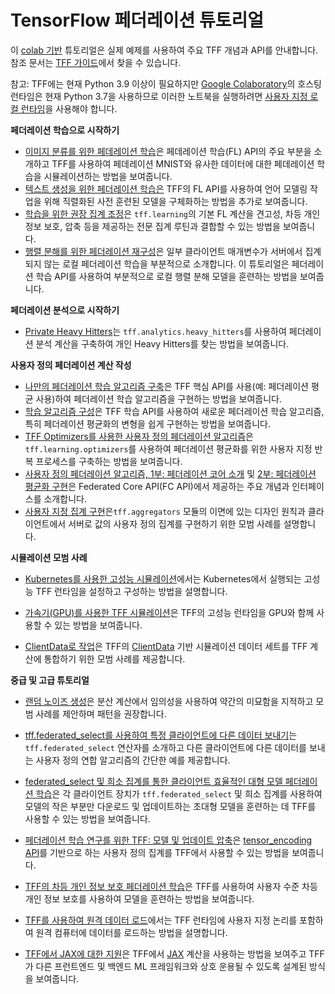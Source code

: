 # TensorFlow 페더레이션 튜토리얼

이 [colab 기반](https://colab.research.google.com/) 튜토리얼은 실제 예제를 사용하여 주요 TFF 개념과 API를 안내합니다. 참조 문서는 [TFF 가이드](../get_started.md)에서 찾을 수 있습니다.

참고: TFF에는 현재 Python 3.9 이상이 필요하지만 [Google Colaboratory](https://research.google.com/colaboratory/)의 호스팅 런타임은 현재 Python 3.7을 사용하므로 이러한 노트북을 실행하려면 [사용자 지정 로컬 런타임](https://research.google.com/colaboratory/local-runtimes.html)을 사용해야 합니다.

**페더레이션 학습으로 시작하기**

- [이미지 분류를 위한 페데레이션 학습](federated_learning_for_image_classification.ipynb)은 페데레이션 학습(FL) API의 주요 부분을 소개하고 TFF를 사용하여 페데레이션 MNIST와 유사한 데이터에 대한 페데레이션 학습을 시뮬레이션하는 방법을 보여줍니다.
- [텍스트 생성을 위한 페더레이션 학습은](federated_learning_for_text_generation.ipynb) TFF의 FL API를 사용하여 언어 모델링 작업을 위해 직렬화된 사전 훈련된 모델을 구체화하는 방법을 추가로 보여줍니다.
- [학습을 위한 권장 집계 조정](tuning_recommended_aggregators.ipynb)은 `tff.learning`의 기본 FL 계산을 견고성, 차등 개인 정보 보호, 압축 등을 제공하는 전문 집계 루틴과 결합할 수 있는 방법을 보여줍니다.
- [행렬 분해를 위한 페더레이션 재구성](federated_reconstruction_for_matrix_factorization.ipynb)은 일부 클라이언트 매개변수가 서버에서 집계되지 않는 로컬 페더레이션 학습을 부분적으로 소개합니다. 이 튜토리얼은 페더레이션 학습 API를 사용하여 부분적으로 로컬 행렬 분해 모델을 훈련하는 방법을 보여줍니다.

**페더레이션 분석으로 시작하기**

- [Private Heavy Hitters](private_heavy_hitters.ipynb)는 `tff.analytics.heavy_hitters`를 사용하여 페더레이션 분석 계산을 구축하여 개인 Heavy Hitters를 찾는 방법을 보여줍니다.

**사용자 정의 페더레이션 계산 작성**

- [나만의 페더레이션 학습 알고리즘 구축](building_your_own_federated_learning_algorithm.ipynb)은 TFF 핵심 API를 사용(예: 페더레이션 평균 사용)하여 페더레이션 학습 알고리즘을 구현하는 방법을 보여줍니다.
- [학습 알고리즘 구성](composing_learning_algorithms.ipynb)은 TFF 학습 API를 사용하여 새로운 페더레이션 학습 알고리즘, 특히 페더레이션 평균화의 변형을 쉽게 구현하는 방법을 보여줍니다.
- [TFF Optimizers를 사용한 사용자 정의 페더레이션 알고리즘](custom_federated_algorithm_with_tff_optimizers.ipynb)은 `tff.learning.optimizers`를 사용하여 페더레이션 평균화를 위한 사용자 지정 반복 프로세스를 구축하는 방법을 보여줍니다.
- [사용자 정의 페더레이션 알고리즘, 1부: 페더레이션  코어 소개](custom_federated_algorithms_1.ipynb) 및 [2부: 페더레이션 평균화 구현](custom_federated_algorithms_2.ipynb)은 Federated Core API(FC API)에서 제공하는 주요 개념과 인터페이스를 소개합니다.
- [사용자 지정 집계 구현](custom_aggregators.ipynb)은<code>tff.aggregators</code> 모듈의 이면에 있는 디자인 원칙과 클라이언트에서 서버로 값의 사용자 정의 집계를 구현하기 위한 모범 사례를 설명합니다.

**시뮬레이션 모범 사례**

- [Kubernetes를 사용한 고성능 시뮬레이션](high_performance_simulation_with_kubernetes.ipynb)에서는 Kubernetes에서 실행되는 고성능 TFF 런타임을 설정하고 구성하는 방법을 설명합니다.

- [가속기(GPU)를 사용한 TFF 시뮬레이션](simulations_with_accelerators.ipynb)은 TFF의 고성능 런타임을 GPU와 함께 사용할 수 있는 방법을 보여줍니다.

- [ClientData로 작업](working_with_client_data.ipynb)은 TFF의 [ClientData](https://www.tensorflow.org/federated/api_docs/python/tff/simulation/datasets/ClientData) 기반 시뮬레이션 데이터 세트를 TFF 계산에 통합하기 위한 모범 사례를 제공합니다.

**중급 및 고급 튜토리얼**

- [랜덤 노이즈 생성](random_noise_generation.ipynb)은 분산 계산에서 임의성을 사용하여 약간의 미묘함을 지적하고 모범 사례를 제안하며 패턴을 권장합니다.

- [tff.federated_select를 사용하여 특정 클라이언트에 다른 데이터 보내기](federated_select.ipynb)는 `tff.federated_select` 연산자를 소개하고 다른 클라이언트에 다른 데이터를 보내는 사용자 정의 연합 알고리즘의 간단한 예를 제공합니다.

- [federated_select 및 희소 집계를 통한 클라이언트 효율적인 대형 모델 페더레이션 학습](sparse_federated_learning.ipynb)은 각 클라이언트 장치가 `tff.federated_select` 및 희소 집계를 사용하여 모델의 작은 부분만 다운로드 및 업데이트하는 초대형 모델을 훈련하는 데 TFF를 사용할 수 있는 방법을 보여줍니다.

- [페더레이션 학습 연구를 위한 TFF: 모델 및 업데이트 압축](tff_for_federated_learning_research_compression.ipynb)은 [tensor_encoding API](https://github.com/tensorflow/model-optimization/tree/master/tensorflow_model_optimization/python/core/internal/tensor_encoding)를 기반으로 하는 사용자 정의 집계를 TFF에서 사용할 수 있는 방법을 보여줍니다.

- [TFF의 차등 개인 정보 보호 페더레이션 학습](federated_learning_with_differential_privacy.ipynb)은 TFF를 사용하여 사용자 수준 차등 개인 정보 보호를 사용하여 모델을 훈련하는 방법을 보여줍니다.

- [TFF를 사용하여 원격 데이터 로드](loading_remote_data.ipynb)에서는 TFF 런타임에 사용자 지정 논리를 포함하여 원격 컴퓨터에 데이터를 로드하는 방법을 설명합니다.

- [TFF에서 JAX에 대한 지원](../tutorials/jax_support.ipynb)은 TFF에서 [JAX](https://github.com/google/jax) 계산을 사용하는 방법을 보여주고 TFF가 다른 프런트엔드 및 백엔드 ML 프레임워크와 상호 운용될 수 있도록 설계된 방식을 보여줍니다.
